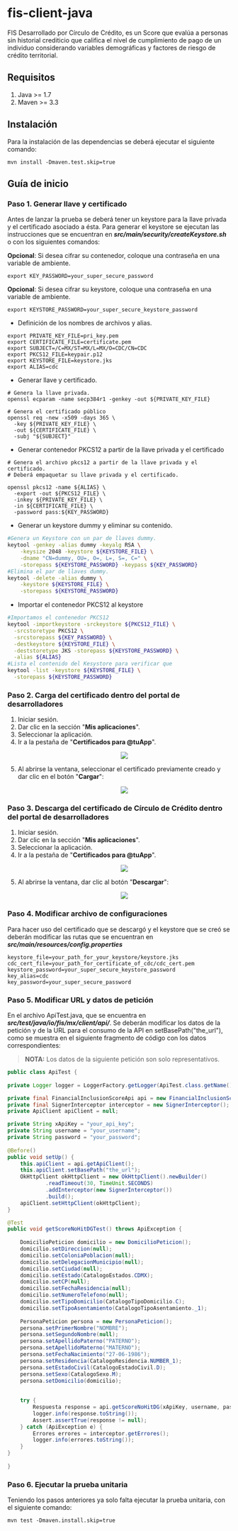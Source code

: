 # fis-client-java

FIS Desarrollado por Círculo de Crédito, es un Score que evalúa a personas sin historial crediticio que califica el nivel de cumplimiento de pago de un individuo considerando variables demográficas y factores de riesgo de crédito territorial.

## Requisitos

1. Java >= 1.7
2. Maven >= 3.3
## Instalación

Para la instalación de las dependencias se deberá ejecutar el siguiente comando:
```shell
mvn install -Dmaven.test.skip=true
```
## Guía de inicio

### Paso 1. Generar llave y certificado

Antes de lanzar la prueba se deberá tener un keystore para la llave privada y el certificado asociado a ésta.
Para generar el keystore se ejecutan las instrucciones que se encuentran en ***src/main/security/createKeystore.sh*** o con los siguientes comandos:

**Opcional**: Si desea cifrar su contenedor, coloque una contraseña en una variable de ambiente.

```shell
export KEY_PASSWORD=your_super_secure_password
```

**Opcional**: Si desea cifrar su keystore, coloque una contraseña en una variable de ambiente.

```shell
export KEYSTORE_PASSWORD=your_super_secure_keystore_password
```

- Definición de los nombres de archivos y alias.

```shell
export PRIVATE_KEY_FILE=pri_key.pem
export CERTIFICATE_FILE=certificate.pem
export SUBJECT=/C=MX/ST=MX/L=MX/O=CDC/CN=CDC
export PKCS12_FILE=keypair.p12
export KEYSTORE_FILE=keystore.jks
export ALIAS=cdc
```
- Generar llave y certificado.

```shell
# Genera la llave privada.
openssl ecparam -name secp384r1 -genkey -out ${PRIVATE_KEY_FILE}

# Genera el certificado público
openssl req -new -x509 -days 365 \
  -key ${PRIVATE_KEY_FILE} \
  -out ${CERTIFICATE_FILE} \
  -subj "${SUBJECT}"

```

- Generar contenedor PKCS12 a partir de la llave privada y el certificado

```shell
# Genera el archivo pkcs12 a partir de la llave privada y el certificado.
# Deberá empaquetar su llave privada y el certificado.

openssl pkcs12 -name ${ALIAS} \
  -export -out ${PKCS12_FILE} \
  -inkey ${PRIVATE_KEY_FILE} \
  -in ${CERTIFICATE_FILE} \
  -password pass:${KEY_PASSWORD}

```

- Generar un keystore dummy y eliminar su contenido.

```sh
#Genera un Keystore con un par de llaves dummy.
keytool -genkey -alias dummy -keyalg RSA \
    -keysize 2048 -keystore ${KEYSTORE_FILE} \
    -dname "CN=dummy, OU=, O=, L=, S=, C=" \
    -storepass ${KEYSTORE_PASSWORD} -keypass ${KEY_PASSWORD}
#Elimina el par de llaves dummy.
keytool -delete -alias dummy \
    -keystore ${KEYSTORE_FILE} \
    -storepass ${KEYSTORE_PASSWORD}
```

- Importar el contenedor PKCS12 al keystore

```sh
#Importamos el contenedor PKCS12
keytool -importkeystore -srckeystore ${PKCS12_FILE} \
  -srcstoretype PKCS12 \
  -srcstorepass ${KEY_PASSWORD} \
  -destkeystore ${KEYSTORE_FILE} \
  -deststoretype JKS -storepass ${KEYSTORE_PASSWORD} \
  -alias ${ALIAS}
#Lista el contenido del Kesystore para verificar que
keytool -list -keystore ${KEYSTORE_FILE} \
  -storepass ${KEYSTORE_PASSWORD}
```

### Paso 2. Carga del certificado dentro del portal de desarrolladores

 1. Iniciar sesión.
 2. Dar clic en la sección "**Mis aplicaciones**".
 3. Seleccionar la aplicación.
 4. Ir a la pestaña de "**Certificados para @tuApp**".
    <p align="center">
      <img src="https://github.com/APIHub-CdC/imagenes-cdc/blob/master/applications.png">
    </p>
 5. Al abrirse la ventana, seleccionar el certificado previamente creado y dar clic en el botón "**Cargar**":
    <p align="center">
      <img src="https://github.com/APIHub-CdC/imagenes-cdc/blob/master/upload_cert.png">
    </p>

### Paso 3. Descarga del certificado de Círculo de Crédito dentro del portal de desarrolladores

 1. Iniciar sesión.
 2. Dar clic en la sección "**Mis aplicaciones**".
 3. Seleccionar la aplicación.
 4. Ir a la pestaña de "**Certificados para @tuApp**".
    <p align="center">
        <img src="https://github.com/APIHub-CdC/imagenes-cdc/blob/master/applications.png">
    </p>
 5. Al abrirse la ventana, dar clic al botón "**Descargar**":
    <p align="center">
        <img src="https://github.com/APIHub-CdC/imagenes-cdc/blob/master/download_cert.png">
    </p>

### Paso 4. Modificar archivo de configuraciones

Para hacer uso del certificado que se descargó y el keystore que se creó se deberán modificar las rutas que se encuentran en ***src/main/resources/config.properties***
```properties
keystore_file=your_path_for_your_keystore/keystore.jks
cdc_cert_file=your_path_for_certificate_of_cdc/cdc_cert.pem
keystore_password=your_super_secure_keystore_password
key_alias=cdc
key_password=your_super_secure_password
```
### Paso 5. Modificar URL y datos de petición

En el archivo ApiTest.java, que se encuentra en ***src/test/java/io/fis/mx/client/api/***. Se deberán modificar los datos de la petición y de la URL para el consumo de la API en setBasePath("the_url"), como se muestra en el siguiente fragmento de código con los datos correspondientes:

> **NOTA:** Los datos de la siguiente petición son solo representativos.

```java
public class ApiTest {
    
private Logger logger = LoggerFactory.getLogger(ApiTest.class.getName());

private final FinancialInclusionScoreApi api = new FinancialInclusionScoreApi();
private final SignerInterceptor interceptor = new SignerInterceptor();
private ApiClient apiClient = null;

private String xApiKey = "your_api_key";
private String username = "your_username";
private String password = "your_password";  
    
@Before()
public void setUp() {
    this.apiClient = api.getApiClient();
    this.apiClient.setBasePath("the_url");
    OkHttpClient okHttpClient = new OkHttpClient().newBuilder()
            .readTimeout(30, TimeUnit.SECONDS)
            .addInterceptor(new SignerInterceptor())
            .build();
    apiClient.setHttpClient(okHttpClient);
}

@Test
public void getScoreNoHitDGTest() throws ApiException {
    
    DomicilioPeticion domicilio = new DomicilioPeticion();
    domicilio.setDireccion(null);
    domicilio.setColoniaPoblacion(null);
    domicilio.setDelegacionMunicipio(null);
    domicilio.setCiudad(null);
    domicilio.setEstado(CatalogoEstados.CDMX);
    domicilio.setCP(null);
    domicilio.setFechaResidencia(null);
    domicilio.setNumeroTelefono(null);
    domicilio.setTipoDomicilio(CatalogoTipoDomicilio.C);
    domicilio.setTipoAsentamiento(CatalogoTipoAsentamiento._1);
    
    PersonaPeticion persona = new PersonaPeticion();
    persona.setPrimerNombre("NOMBRE");
    persona.setSegundoNombre(null);
    persona.setApellidoPaterno("PATERNO");
    persona.setApellidoMaterno("MATERNO");
    persona.setFechaNacimiento("27-06-1986");
    persona.setResidencia(CatalogoResidencia.NUMBER_1);
    persona.setEstadoCivil(CatalogoEstadoCivil.D);
    persona.setSexo(CatalogoSexo.M);
    persona.setDomicilio(domicilio);
    
    
    try {
        Respuesta response = api.getScoreNoHitDG(xApiKey, username, password, persona);
        logger.info(response.toString());
        Assert.assertTrue(response != null);
    } catch (ApiException e) {
        Errores errores = interceptor.getErrores();
        logger.info(errores.toString());
    }        
}
    
}

```
### Paso 6. Ejecutar la prueba unitaria

Teniendo los pasos anteriores ya solo falta ejecutar la prueba unitaria, con el siguiente comando:
```shell
mvn test -Dmaven.install.skip=true
```
